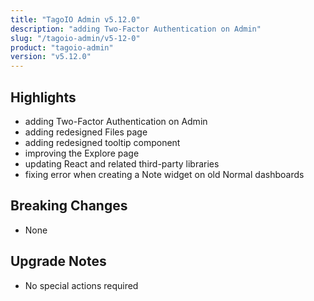 ```yaml
---
title: "TagoIO Admin v5.12.0"
description: "adding Two-Factor Authentication on Admin"
slug: "/tagoio-admin/v5-12-0"
product: "tagoio-admin"
version: "v5.12.0"
---
```


## Highlights

- adding Two-Factor Authentication on Admin
- adding redesigned Files page
- adding redesigned tooltip component
- improving the Explore page
- updating React and related third-party libraries
- fixing error when creating a Note widget on old Normal dashboards

## Breaking Changes

- None

## Upgrade Notes

- No special actions required
